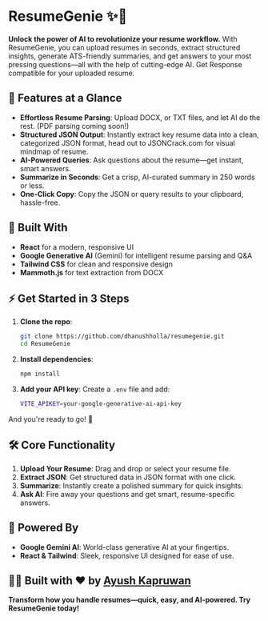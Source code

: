 # ResumeGenie ✨📝

**Unlock the power of AI to revolutionize your resume workflow.** 
With ResumeGenie, you can upload resumes in seconds, extract structured insights, generate ATS-friendly summaries, and get answers to your most pressing questions—all with the help of cutting-edge AI. Get Response compatible for your uploaded resume.

## 🚀 Features at a Glance
- **Effortless Resume Parsing**: Upload DOCX, or TXT files, and let AI do the rest. (PDF parsing coming soon!)
- **Structured JSON Output**: Instantly extract key resume data into a clean, categorized JSON format, head out to JSONCrack.com for visual mindmap of resume.
- **AI-Powered Queries**: Ask questions about the resume—get instant, smart answers.
- **Summarize in Seconds**: Get a crisp, AI-curated summary in 250 words or less.
- **One-Click Copy**: Copy the JSON or query results to your clipboard, hassle-free.

## 🔧 Built With
- **React** for a modern, responsive UI
- **Google Generative AI** (Gemini) for intelligent resume parsing and Q&A
- **Tailwind CSS** for clean and responsive design
- **Mammoth.js** for text extraction from DOCX

## ⚡ Get Started in 3 Steps
1. **Clone the repo**:
    ```bash
    git clone https://github.com/dhanushholla/resumegenie.git
    cd ResumeGenie
    ```

2. **Install dependencies**:
    ```bash
    npm install
    ```

3. **Add your API key**:
    Create a `.env` file and add:
    ```bash
    VITE_APIKEY=your-google-generative-ai-api-key
    ```

And you're ready to go! 🚀

## 🛠 Core Functionality
1. **Upload Your Resume**: Drag and drop or select your resume file.
2. **Extract JSON**: Get structured data in JSON format with one click.
3. **Summarize**: Instantly create a polished summary for quick insights.
4. **Ask AI**: Fire away your questions and get smart, resume-specific answers.

## 🤖 Powered By
- **Google Gemini AI**: World-class generative AI at your fingertips.
- **React & Tailwind**: Sleek, responsive UI designed for ease of use.

## 👨‍💻 Built with ❤️ by [Ayush Kapruwan](https://ayush-kapruwan845-portfolio.netlify.app/)

**Transform how you handle resumes—quick, easy, and AI-powered. Try ResumeGenie today!**